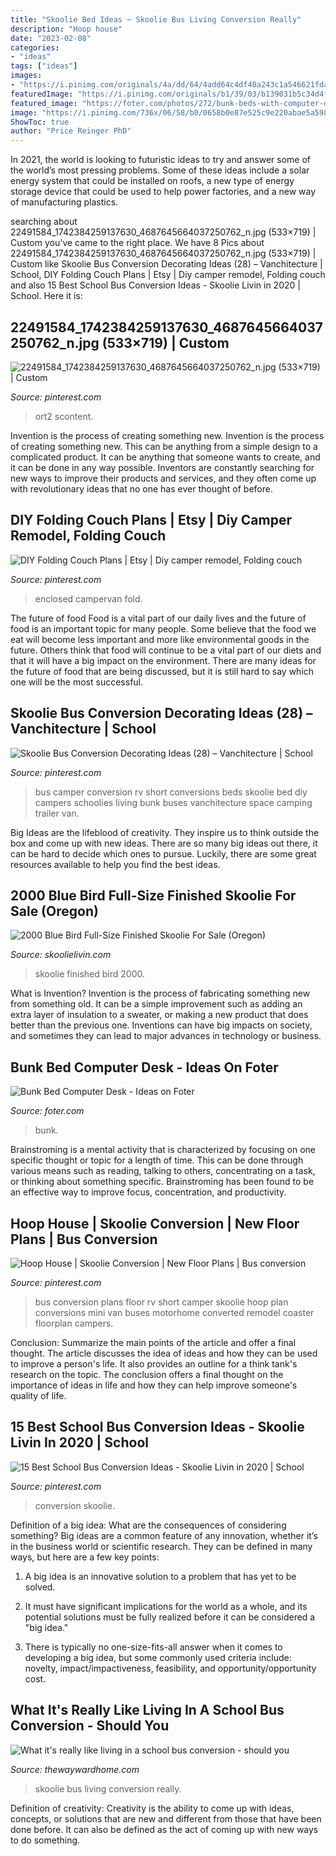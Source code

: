 ```yaml
---
title: "Skoolie Bed Ideas ~ Skoolie Bus Living Conversion Really"
description: "Hoop house"
date: "2023-02-08"
categories:
- "ideas"
tags: ["ideas"]
images:
- "https://i.pinimg.com/originals/4a/dd/64/4add64c4df40a243c1a546621fdacc32.jpg"
featuredImage: "https://i.pinimg.com/originals/b1/39/03/b139031b5c34d4f5c9853bb42301b4dd.png"
featured_image: "https://foter.com/photos/272/bunk-beds-with-computer-desk.jpg"
image: "https://i.pinimg.com/736x/06/58/b0/0658b0e87e525c9e220abae5a598c95d.jpg"
ShowToc: true
author: "Price Reinger PhD"
---
```



In 2021, the world is looking to futuristic ideas to try and answer some of the world’s most pressing problems. Some of these ideas include a solar energy system that could be installed on roofs, a new type of energy storage device that could be used to help power factories, and a new way of manufacturing plastics.

	

		
searching about 22491584_1742384259137630_4687645664037250762_n.jpg (533×719) | Custom you've came to the right place. We have 8 Pics about 22491584_1742384259137630_4687645664037250762_n.jpg (533×719) | Custom like Skoolie Bus Conversion Decorating Ideas (28) – Vanchitecture | School, DIY Folding Couch Plans | Etsy | Diy camper remodel, Folding couch and also 15 Best School Bus Conversion Ideas - Skoolie Livin in 2020 | School. Here it is:
		
    
## 22491584_1742384259137630_4687645664037250762_n.jpg (533×719) | Custom

<img loading=lazy src="https://i.pinimg.com/originals/4a/dd/64/4add64c4df40a243c1a546621fdacc32.jpg" onerror="this.onerror=null;this.src='https://tse3.mm.bing.net/th?id=OIP.lxBjKxJ5POA3qbrRdRJ_rQHaJ_&amp;pid=15.1';" alt="22491584_1742384259137630_4687645664037250762_n.jpg (533×719) | Custom">

_Source: pinterest.com_

>ort2 scontent. 

	

Invention is the process of creating something new.
Invention is the process of creating something new. This can be anything from a simple design to a complicated product. It can be anything that someone wants to create, and it can be done in any way possible. Inventors are constantly searching for new ways to improve their products and services, and they often come up with revolutionary ideas that no one has ever thought of before.

    
## DIY Folding Couch Plans | Etsy | Diy Camper Remodel, Folding Couch

<img loading=lazy src="https://i.pinimg.com/736x/55/13/08/551308657b5502c5f7c4ffe6bb4a33f2.jpg" onerror="this.onerror=null;this.src='https://tse2.mm.bing.net/th?id=OIP.Jcp0iTd4J66qE8JjnrvtrwHaHa&amp;pid=15.1';" alt="DIY Folding Couch Plans | Etsy | Diy camper remodel, Folding couch">

_Source: pinterest.com_

>enclosed campervan fold. 

	

The future of food
Food is a vital part of our daily lives and the future of food is an important topic for many people. Some believe that the food we eat will become less important and more like environmental goods in the future. Others think that food will continue to be a vital part of our diets and that it will have a big impact on the environment. There are many ideas for the future of food that are being discussed, but it is still hard to say which one will be the most successful.

    
## Skoolie Bus Conversion Decorating Ideas (28) – Vanchitecture | School

<img loading=lazy src="https://i.pinimg.com/originals/7a/46/5d/7a465d2eb361b5a4ece2a9b27f70e8ca.jpg" onerror="this.onerror=null;this.src='https://tse1.mm.bing.net/th?id=OIP.L02He7YO13cbUqRgGAmIDgHaGL&amp;pid=15.1';" alt="Skoolie Bus Conversion Decorating Ideas (28) – Vanchitecture | School">

_Source: pinterest.com_

>bus camper conversion rv short conversions beds skoolie bed diy campers schoolies living bunk buses vanchitecture space camping trailer van. 

	

Big Ideas are the lifeblood of creativity. They inspire us to think outside the box and come up with new ideas. There are so many big ideas out there, it can be hard to decide which ones to pursue. Luckily, there are some great resources available to help you find the best ideas.

    
## 2000 Blue Bird Full-Size Finished Skoolie For Sale (Oregon)

<img loading=lazy src="https://www.skoolielivin.com/wp-content/uploads/2021/04/IMG-7317.jpg" onerror="this.onerror=null;this.src='https://tse1.mm.bing.net/th?id=OIP.kZTmZKSV_XO4bfEgkfFqrgHaFj&amp;pid=15.1';" alt="2000 Blue Bird Full-Size Finished Skoolie For Sale (Oregon)">

_Source: skoolielivin.com_

>skoolie finished bird 2000. 

	

What is Invention?
Invention is the process of fabricating something new from something old. It can be a simple improvement such as adding an extra layer of insulation to a sweater, or making a new product that does better than the previous one. Inventions can have big impacts on society, and sometimes they can lead to major advances in technology or business.

    
## Bunk Bed Computer Desk - Ideas On Foter

<img loading=lazy src="https://foter.com/photos/272/bunk-beds-with-computer-desk.jpg" onerror="this.onerror=null;this.src='https://tse2.mm.bing.net/th?id=OIP.SJpV9to2puv77yp6iFixYgHaFj&amp;pid=15.1';" alt="Bunk Bed Computer Desk - Ideas on Foter">

_Source: foter.com_

>bunk. 

	

Brainstroming is a mental activity that is characterized by focusing on one specific thought or topic for a length of time. This can be done through various means such as reading, talking to others, concentrating on a task, or thinking about something specific. Brainstroming has been found to be an effective way to improve focus, concentration, and productivity.

    
## Hoop House | Skoolie Conversion | New Floor Plans | Bus Conversion

<img loading=lazy src="https://i.pinimg.com/originals/b1/39/03/b139031b5c34d4f5c9853bb42301b4dd.png" onerror="this.onerror=null;this.src='https://tse3.mm.bing.net/th?id=OIP.b7TXJYJ-j7eCdqDnWYpRsgHaFj&amp;pid=15.1';" alt="Hoop House | Skoolie Conversion | New Floor Plans | Bus conversion">

_Source: pinterest.com_

>bus conversion plans floor rv short camper skoolie hoop plan conversions mini van buses motorhome converted remodel coaster floorplan campers. 

	

Conclusion: Summarize the main points of the article and offer a final thought.
The article discusses the idea of ideas and how they can be used to improve a person's life. It also provides an outline for a think tank's research on the topic. The conclusion offers a final thought on the importance of ideas in life and how they can help improve someone's quality of life.

    
## 15 Best School Bus Conversion Ideas - Skoolie Livin In 2020 | School

<img loading=lazy src="https://i.pinimg.com/736x/06/58/b0/0658b0e87e525c9e220abae5a598c95d.jpg" onerror="this.onerror=null;this.src='https://tse3.mm.bing.net/th?id=OIP.FzOvH-uFJqc1nkfQZ5IsKgHaF7&amp;pid=15.1';" alt="15 Best School Bus Conversion Ideas - Skoolie Livin in 2020 | School">

_Source: pinterest.com_

>conversion skoolie. 

	

Definition of a big idea: What are the consequences of considering something?
Big ideas are a common feature of any innovation, whether it’s in the business world or scientific research. They can be defined in many ways, but here are a few key points:
1. A big idea is an innovative solution to a problem that has yet to be solved.

2. It must have significant implications for the world as a whole, and its potential solutions must be fully realized before it can be considered a "big idea."

3. There is typically no one-size-fits-all answer when it comes to developing a big idea, but some commonly used criteria include: novelty, impact/impactiveness, feasibility, and opportunity/opportunity cost. 

    
## What It&#039;s Really Like Living In A School Bus Conversion - Should You

<img loading=lazy src="https://www.thewaywardhome.com/wp-content/uploads/2017/09/20664024_1896159307313303_5581893171960449090_n.jpg" onerror="this.onerror=null;this.src='https://tse3.mm.bing.net/th?id=OIP.ofUAooqPPNSA4f_8r5AcmAHaJ4&amp;pid=15.1';" alt="What it&#039;s really like living in a school bus conversion - should you">

_Source: thewaywardhome.com_

>skoolie bus living conversion really. 

	

Definition of creativity:
Creativity is the ability to come up with ideas, concepts, or solutions that are new and different from those that have been done before. It can also be defined as the act of coming up with new ways to do something.

